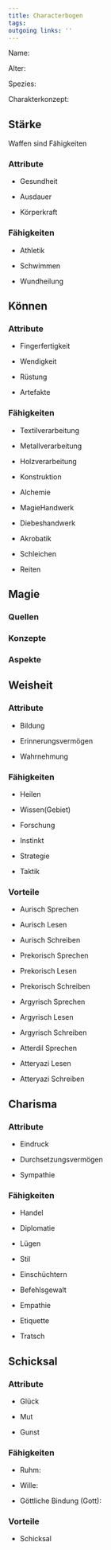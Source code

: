 ```yaml
---
title: Characterbogen  
tags:   
outgoing links: ''  
---
```

Name:  

Alter:  

Spezies:  

Charakterkonzept:  



## Stärke

Waffen sind Fähigkeiten  

### Attribute

* Gesundheit  

* Ausdauer  

* Körperkraft  

### Fähigkeiten	

* Athletik

* Schwimmen

* Wundheilung









## Können

### Attribute

* Fingerfertigkeit

* Wendigkeit

* Rüstung

* Artefakte

### Fähigkeiten

* Textilverarbeitung	

* Metallverarbeitung

* Holzverarbeitung

* Konstruktion

* Alchemie

* MagieHandwerk

* Diebeshandwerk

* Akrobatik

* Schleichen

* Reiten



## Magie

### Quellen

### Konzepte

### Aspekte



## Weisheit

### Attribute

* Bildung

* Erinnerungsvermögen

* Wahrnehmung

### Fähigkeiten

* Heilen

* Wissen(Gebiet)

* Forschung

* Instinkt

* Strategie

* Taktik



### Vorteile

* Aurisch Sprechen

* Aurisch Lesen

* Aurisch Schreiben

* Prekorisch Sprechen

* Prekorisch Lesen

* Prekorisch Schreiben

* Argyrisch Sprechen

* Argyrisch Lesen

* Argyrisch Schreiben

* Atterdil Sprechen

* Atteryazi Lesen

* Atteryazi Schreiben



	

## Charisma

### Attribute

* Eindruck

* Durchsetzungsvermögen

* Sympathie



### Fähigkeiten

* Handel

* Diplomatie

* Lügen

* Stil

* Einschüchtern

* Befehlsgewalt

* Empathie

* Etiquette

* Tratsch



## Schicksal

### Attribute

* Glück

* Mut

* Gunst



### Fähigkeiten

* Ruhm:

* Wille:

* Göttliche Bindung (Gott):



### Vorteile

* Schicksal

